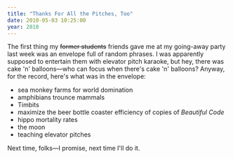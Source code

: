 ```yaml
---
title: "Thanks For All the Pitches, Too"
date: 2010-05-03 10:25:00
year: 2010
---
```

The first thing my <span style="text-decoration: line-through;">former students</span> friends gave me at my going-away party last week was an envelope full of random phrases. I was apparently supposed to entertain them with elevator pitch karaoke, but hey, there was cake 'n' balloons—who can focus when there's cake 'n' balloons? Anyway, for the record, here's what was in the envelope:
<ul>
  <li>sea monkey farms for world domination</li>
  <li>amphibians trounce mammals</li>
  <li>Timbits</li>
  <li>maximize the beer bottle coaster efficiency of copies of <em>Beautiful Code</em></li>
  <li>hippo mortality rates</li>
  <li>the moon</li>
  <li>teaching elevator pitches</li>
</ul>
Next time, folks—I promise, next time I'll do it.
